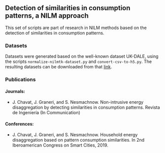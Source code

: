 ## Detection of similarities in consumption patterns, a NILM approach

This set of scripts are part of research in NILM methods based on the detection of similarities in consumption patterns.

### Datasets

Datasets were generated based on the well-known dataset UK-DALE, using the scripts 
`normalize-nilmtk-dataset.py` and `convert-csv-to-h5.py`.
The resulting datasets can be downloaded from that 
[link](https://mega.nz/#F!4AlSXKAB!PM8jrFa0a1LxHn-HQoeuhw).


### Publications

#### Journals:
* J. Chavat, J. Graneri, and S. Nesmachnow. Non-intrusive energy disaggregation by detecting similarities in consumption patterns. Revista de Ingeniería (In Communication) 

#### Conferences:
* J. Chavat, J. Graneri, and S. Nesmachnow. Household energy disaggregation based on pattern consumption similarities. In 2nd Iberoamerican Congress on Smart Cities, 2019.


